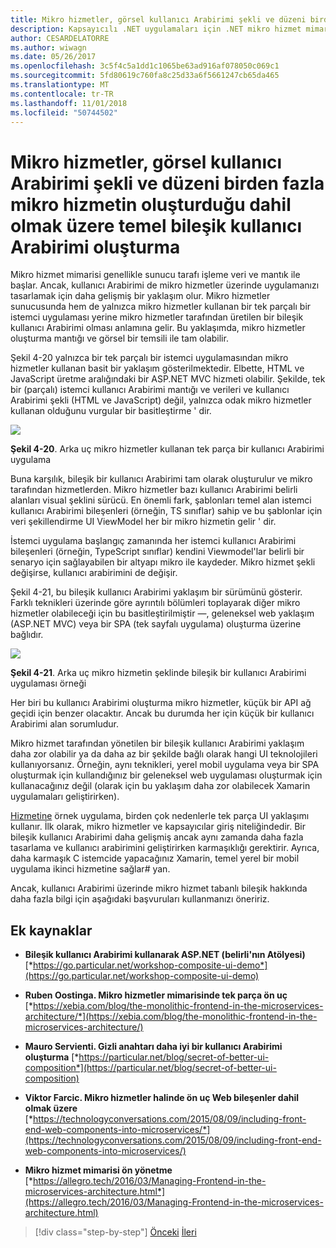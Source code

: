 ```yaml
---
title: Mikro hizmetler, görsel kullanıcı Arabirimi şekli ve düzeni birden fazla mikro hizmetin oluşturduğu dahil olmak üzere temel bileşik kullanıcı Arabirimi oluşturma
description: Kapsayıcılı .NET uygulamaları için .NET mikro hizmet mimarisi | Mikro hizmetler, görsel kullanıcı Arabirimi şekli ve düzeni birden fazla mikro hizmetin oluşturduğu dahil olmak üzere temel bileşik kullanıcı Arabirimi oluşturma
author: CESARDELATORRE
ms.author: wiwagn
ms.date: 05/26/2017
ms.openlocfilehash: 3c5f4c5a1dd1c1065be63ad916af078050c069c1
ms.sourcegitcommit: 5fd80619c760fa8c25d33a6f5661247cb65da465
ms.translationtype: MT
ms.contentlocale: tr-TR
ms.lasthandoff: 11/01/2018
ms.locfileid: "50744502"
---
```

# <a name="creating-composite-ui-based-on-microservices-including-visual-ui-shape-and-layout-generated-by-multiple-microservices"></a>Mikro hizmetler, görsel kullanıcı Arabirimi şekli ve düzeni birden fazla mikro hizmetin oluşturduğu dahil olmak üzere temel bileşik kullanıcı Arabirimi oluşturma

Mikro hizmet mimarisi genellikle sunucu tarafı işleme veri ve mantık ile başlar. Ancak, kullanıcı Arabirimi de mikro hizmetler üzerinde uygulamanızı tasarlamak için daha gelişmiş bir yaklaşım olur. Mikro hizmetler sunucusunda hem de yalnızca mikro hizmetler kullanan bir tek parçalı bir istemci uygulaması yerine mikro hizmetler tarafından üretilen bir bileşik kullanıcı Arabirimi olması anlamına gelir. Bu yaklaşımda, mikro hizmetler oluşturma mantığı ve görsel bir temsili ile tam olabilir.

Şekil 4-20 yalnızca bir tek parçalı bir istemci uygulamasından mikro hizmetler kullanan basit bir yaklaşım gösterilmektedir. Elbette, HTML ve JavaScript üretme aralığındaki bir ASP.NET MVC hizmeti olabilir. Şekilde, tek bir (parçalı) istemci kullanıcı Arabirimi mantığı ve verileri ve kullanıcı Arabirimi şekli (HTML ve JavaScript) değil, yalnızca odak mikro hizmetler kullanan olduğunu vurgular bir basitleştirme ' dir.

![](./media/image20.png)

**Şekil 4-20**. Arka uç mikro hizmetler kullanan tek parça bir kullanıcı Arabirimi uygulama

Buna karşılık, bileşik bir kullanıcı Arabirimi tam olarak oluşturulur ve mikro tarafından hizmetlerden. Mikro hizmetler bazı kullanıcı Arabirimi belirli alanları visual şeklini sürücü. En önemli fark, şablonları temel alan istemci kullanıcı Arabirimi bileşenleri (örneğin, TS sınıflar) sahip ve bu şablonlar için veri şekillendirme UI ViewModel her bir mikro hizmetin gelir ' dir.

İstemci uygulama başlangıç zamanında her istemci kullanıcı Arabirimi bileşenleri (örneğin, TypeScript sınıflar) kendini Viewmodel'lar belirli bir senaryo için sağlayabilen bir altyapı mikro ile kaydeder. Mikro hizmet şekli değişirse, kullanıcı arabirimini de değişir.

Şekil 4-21, bu bileşik kullanıcı Arabirimi yaklaşım bir sürümünü gösterir. Farklı teknikleri üzerinde göre ayrıntılı bölümleri toplayarak diğer mikro hizmetler olabileceği için bu basitleştirilmiştir —, geleneksel web yaklaşım (ASP.NET MVC) veya bir SPA (tek sayfalı uygulama) oluşturma üzerine bağlıdır.

![](./media/image21.png)

**Şekil 4-21**. Arka uç mikro hizmetin şeklinde bileşik bir kullanıcı Arabirimi uygulaması örneği

Her biri bu kullanıcı Arabirimi oluşturma mikro hizmetler, küçük bir API ağ geçidi için benzer olacaktır. Ancak bu durumda her için küçük bir kullanıcı Arabirimi alan sorumludur.

Mikro hizmet tarafından yönetilen bir bileşik kullanıcı Arabirimi yaklaşım daha zor olabilir ya da daha az bir şekilde bağlı olarak hangi UI teknolojileri kullanıyorsanız. Örneğin, aynı teknikleri, yerel mobil uygulama veya bir SPA oluşturmak için kullandığınız bir geleneksel web uygulaması oluşturmak için kullanacağınız değil (olarak için bu yaklaşım daha zor olabilecek Xamarin uygulamaları geliştirirken).

[Hizmetine](https://aka.ms/MicroservicesArchitecture) örnek uygulama, birden çok nedenlerle tek parça UI yaklaşımı kullanır. İlk olarak, mikro hizmetler ve kapsayıcılar giriş niteliğindedir. Bir bileşik kullanıcı Arabirimi daha gelişmiş ancak aynı zamanda daha fazla tasarlama ve kullanıcı arabirimini geliştirirken karmaşıklığı gerektirir. Ayrıca, daha karmaşık C istemcide yapacağınız Xamarin, temel yerel bir mobil uygulama ikinci hizmetine sağlar\# yan.

Ancak, kullanıcı Arabirimi üzerinde mikro hizmet tabanlı bileşik hakkında daha fazla bilgi için aşağıdaki başvuruları kullanmanızı öneririz.

## <a name="additional-resources"></a>Ek kaynaklar

-   **Bileşik kullanıcı Arabirimi kullanarak ASP.NET (belirli'nın Atölyesi)**
    [*https://go.particular.net/workshop-composite-ui-demo*](https://go.particular.net/workshop-composite-ui-demo)

-   **Ruben Oostinga. Mikro hizmetler mimarisinde tek parça ön uç**
    [*https://xebia.com/blog/the-monolithic-frontend-in-the-microservices-architecture/*](https://xebia.com/blog/the-monolithic-frontend-in-the-microservices-architecture/)

-   **Mauro Servienti. Gizli anahtarı daha iyi bir kullanıcı Arabirimi oluşturma**
    [*https://particular.net/blog/secret-of-better-ui-composition*](https://particular.net/blog/secret-of-better-ui-composition)

-   **Viktor Farcic. Mikro hizmetler halinde ön uç Web bileşenler dahil olmak üzere**
    [*https://technologyconversations.com/2015/08/09/including-front-end-web-components-into-microservices/*](https://technologyconversations.com/2015/08/09/including-front-end-web-components-into-microservices/)

-   **Mikro hizmet mimarisi ön yönetme**\
    [*https://allegro.tech/2016/03/Managing-Frontend-in-the-microservices-architecture.html*](https://allegro.tech/2016/03/Managing-Frontend-in-the-microservices-architecture.html)


>[!div class="step-by-step"]
[Önceki](microservices-addressability-service-registry.md)
[İleri](resilient-high-availability-microservices.md)
